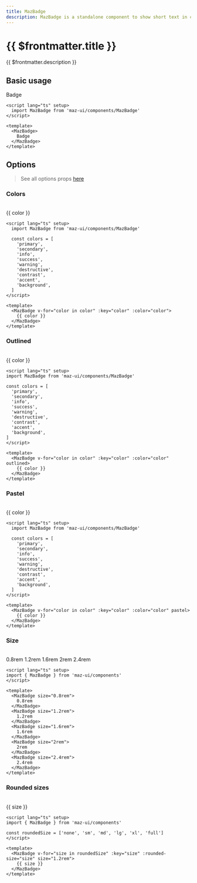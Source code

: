 ```yaml
---
title: MazBadge
description: MazBadge is a standalone component to show short text in colored container
---
```


# {{ $frontmatter.title }}

{{ $frontmatter.description }}

<!--@include: ./../.vitepress/mixins/getting-started.md-->

## Basic usage

<MazBadge>
  Badge
</MazBadge>

```vue
<script lang="ts" setup>
  import MazBadge from 'maz-ui/components/MazBadge'
</script>

<template>
  <MazBadge>
    Badge
  </MazBadge>
</template>
```

## Options

> See all options props [here](#props)

### Colors

<br />

<div class="flex space-between gap-05 items-center flex-wrap">
  <MazBadge v-for="color in colors" :key="color" :color="color">
    {{ color }}
  </MazBadge>
</div>

```vue
<script lang="ts" setup>
  import MazBadge from 'maz-ui/components/MazBadge'

  const colors = [
    'primary',
    'secondary',
    'info',
    'success',
    'warning',
    'destructive',
    'contrast',
    'accent',
    'background',
  ]
</script>

<template>
  <MazBadge v-for="color in color" :key="color" :color="color">
    {{ color }}
  </MazBadge>
</template>
```

### Outlined

<br />

<div class="flex space-between gap-05 items-center flex-wrap">
  <MazBadge v-for="color in colors" :key="color" :color="color" outlined>
    {{ color }}
  </MazBadge>
</div>

```vue
<script lang="ts" setup>
import MazBadge from 'maz-ui/components/MazBadge'

const colors = [
  'primary',
  'secondary',
  'info',
  'success',
  'warning',
  'destructive',
  'contrast',
  'accent',
  'background',
]
</script>

<template>
  <MazBadge v-for="color in color" :key="color" :color="color" outlined>
    {{ color }}
  </MazBadge>
</template>
```

### Pastel

<br />

<div class="flex space-between gap-05 items-center flex-wrap">
  <MazBadge v-for="color in colors" :key="color" :color="color" pastel>
    {{ color }}
  </MazBadge>
</div>

```vue
<script lang="ts" setup>
  import MazBadge from 'maz-ui/components/MazBadge'

  const colors = [
    'primary',
    'secondary',
    'info',
    'success',
    'warning',
    'destructive',
    'contrast',
    'accent',
    'background',
  ]
</script>

<template>
  <MazBadge v-for="color in color" :key="color" :color="color" pastel>
    {{ color }}
  </MazBadge>
</template>
```

### Size

<br />

<div class="flex space-between gap-05 items-center flex-wrap">
  <MazBadge size="0.8rem">
    0.8rem
  </MazBadge>
  <MazBadge size="1.2rem">
    1.2rem
  </MazBadge>
  <MazBadge size="1.6rem">
    1.6rem
  </MazBadge>
  <MazBadge size="2rem">
    2rem
  </MazBadge>
  <MazBadge size="2.4rem">
    2.4rem
  </MazBadge>
</div>

```vue
<script lang="ts" setup>
import { MazBadge } from 'maz-ui/components'
</script>

<template>
  <MazBadge size="0.8rem">
    0.8rem
  </MazBadge>
  <MazBadge size="1.2rem">
    1.2rem
  </MazBadge>
  <MazBadge size="1.6rem">
    1.6rem
  </MazBadge>
  <MazBadge size="2rem">
    2rem
  </MazBadge>
  <MazBadge size="2.4rem">
    2.4rem
  </MazBadge>
</template>
```

### Rounded sizes

<br />

<div class="flex space-between gap-05 items-center flex-wrap">
  <MazBadge v-for="size in roundedSize" :key="size" :rounded-size="size" size="1.2rem">
    {{ size }}
  </MazBadge>
</div>

```vue
<script lang="ts" setup>
import { MazBadge } from 'maz-ui/components'

const roundedSize = ['none', 'sm', 'md', 'lg', 'xl', 'full']
</script>

<template>
  <MazBadge v-for="size in roundedSize" :key="size" :rounded-size="size" size="1.2rem">
    {{ size }}
  </MazBadge>
</template>
```

<script lang="ts" setup>
  const colors = [
    'primary',
    'secondary',
    'info',
    'success',
    'warning',
    'destructive',
    'contrast',
    'accent',
    'background',
  ]

  const roundedSize = ['none', 'sm', 'md', 'lg', 'xl', 'full']
</script>

<!--@include: ./../.vitepress/generated-docs/maz-badge.doc.md-->
